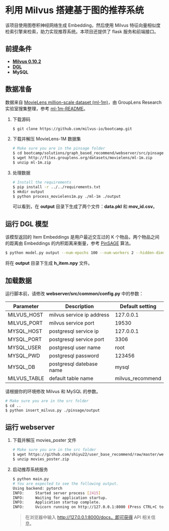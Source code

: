 # 利用 Milvus 搭建基于图的推荐系统

该项目使用图卷积神经网络生成 Embedding，然后使用 Milvus 特征向量相似度检索引擎来检索，助力实现推荐系统。本项目还提供了 flask 服务和前端接口。

## 前提条件

- **[Milvus 0.10.2](https://milvus.io/docs/v0.10.2/milvus_docker-cpu.md)**
- **[DGL](https://github.com/dmlc/dgl)**
- **MySQL**



## 数据准备

数据来自 [MovieLens million-scale dataset (ml-1m)](http://files.grouplens.org/datasets/movielens/ml-1m.zip)，由 GroupLens Research 实验室搜集整理，参考 [ml-1m-README](http://files.grouplens.org/datasets/movielens/ml-1m-README.txt)。

1. 下载源码

   ```bash
   $ git clone https://github.com/milvus-io/bootcamp.git
   ```

2. 下载并解压 MovieLens-1M 数据集

   ```bash
   # Make sure you are in the pinsage folder
   $ cd bootcamp/solutions/graph_based_recommend/webserver/src/pinsage
   $ wget http://files.grouplens.org/datasets/movielens/ml-1m.zip
   $ unzip ml-1m.zip
   ```

3. 处理数据

   ```bash
   # Install the requirements
   $ pip install -r ../../requirements.txt
   $ mkdir output
   $ python process_movielens1m.py ./ml-1m ./output
   ```

   可以看到，在 **output** 目录下生成了两个文件：**data.pkl** 和 **mov_id.csv**。



## 运行 DGL 模型

该模型返回的 Item Embeddings 是用户最近交互过的 K 个物品，两个物品之间的距离由 Embeddings 的内积距离来衡量，参考 [PinSAGE](https://arxiv.org/pdf/1806.01973.pdf) 算法。

```bash
$ python model.py output --num-epochs 100 --num-workers 2 --hidden-dims 256
```

将在 **output** 目录下生成 **h_item.npy** 文件。 



## 加载数据

运行脚本前，请修改 **webserver/src/common/config.py** 中的参数：

| Parameter    | Description               | Default setting  |
| ------------ | ------------------------- | ---------------- |
| MILVUS_HOST  | milvus service ip address | 127.0.0.1        |
| MILVUS_PORT  | milvus service port       | 19530            |
| MYSQL_HOST   | postgresql service ip     | 127.0.0.1        |
| MYSQL_PORT   | postgresql service port   | 3306             |
| MYSQL_USER   | postgresql user name      | root             |
| MYSQL_PWD    | postgresql password       | 123456           |
| MYSQL_DB     | postgresql datebase name  | mysql            |
| MILVUS_TABLE | default table name        | milvus_recommend |

请根据你的环境修改 Milvus 和 MySQL 的参数。

```bash
# Make sure you are in the src folder
$ cd ..
$ python insert_milvus.py ./pinsage/output
```



## 运行 webserver

1. 下载并解压 movies_poster 文件

   ```bash
   # Make sure you are in the src folder
   $ wget https://github.com/shiyu22/user_base_recommend/raw/master/webserver/src/movies_poster.zip
   $ unzip movies_poster.zip
   ```

2. 启动推荐系统服务

   ```bash
   $ python main.py
   # You are expected to see the following output.
   Using backend: pytorch
   INFO:     Started server process [2415]
   INFO:     Waiting for application startup.
   INFO:     Application startup complete.
   INFO:     Uvicorn running on http://127.0.0.1:8000 (Press CTRL+C to quit)
   ```

   > 在浏览器中输入 http://127.0.0.1:8000/docs，即可获得 API 相关信息。



